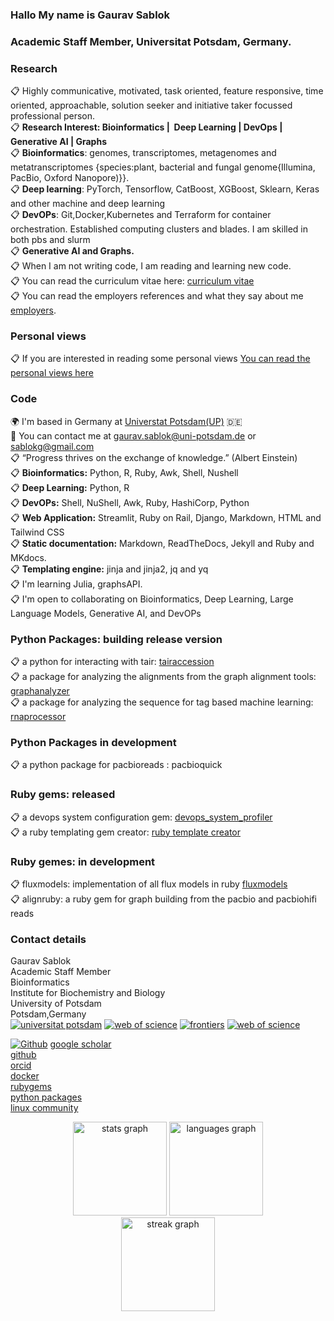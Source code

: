 ### Hallo My name is Gaurav Sablok 
### Academic Staff Member, Universitat Potsdam, Germany.

### Research
📋 Highly communicative, motivated, task oriented, feature responsive, time oriented, approachable, solution seeker and initiative taker focussed professional person. \
📋 **Research Interest: Bioinformatics |  Deep Learning | DevOps | Generative AI | Graphs** \
📋 **Bioinformatics**: genomes, transcriptomes, metagenomes and metatranscriptomes {species:plant, bacterial and fungal genome{Illumina, PacBio, Oxford Nanopore)}}. \
📋 **Deep learning**: PyTorch, Tensorflow, CatBoost, XGBoost, Sklearn, Keras and other machine and deep learning \
📋 **DevOPs**: Git,Docker,Kubernetes and Terraform for container orchestration. Established computing clusters and blades. I am skilled in both pbs and slurm \
📋 **Generative AI and Graphs.** \
📋 When I am not writing code, I am reading and learning new code. \
📋 You can read the curriculum vitae here: [curriculum vitae](https://github.com/sablokgaurav/code_quicklook_curriculum_vitae/blob/main/curriculum_vitae/curriculum_vitae_sablokgaurav_2024.pdf) \
📋 You can read the employers references and what they say about me [employers](https://github.com/sablokgaurav/code_quicklook_curriculum_vitae/blob/main/curriculum_vitae/front_letter_references.pdf).

### Personal views 
📋 If you are interested in reading some personal views [You can read the personal views here](https://github.com/sablokgaurav/code_ethics/blob/main/ethics.md)

### Code 
🌍  I'm based in Germany at [Universtat Potsdam(UP)](https://www.uni-potsdam.de/de/) :de: \
📧  You can contact me at [gaurav.sablok@uni-potsdam.de](mailto:gaurav.sablok@uni-potsdam.de) or [sablokg@gmail.com](mailto:sablokg@gmail.com) \
📋 “Progress thrives on the exchange of knowledge.” (Albert Einstein) \
📋 **Bioinformatics:** Python, R, Ruby, Awk, Shell, Nushell \
📋 **Deep Learning:** Python, R \
📋 **DevOPs:** Shell, NuShell, Awk, Ruby, HashiCorp, Python \
📋 **Web Application:** Streamlit, Ruby on Rail, Django, Markdown, HTML and Tailwind CSS \
📋 **Static documentation:** Markdown, ReadTheDocs, Jekyll and Ruby and MKdocs. \
📋 **Templating engine:** jinja and jinja2, jq and yq \
📋 I'm learning Julia, graphsAPI. \
📋 I'm open to collaborating on Bioinformatics, Deep Learning, Large Language Models, Generative AI, and DevOPs

### Python Packages: building release version
📋 a python for interacting with tair: [tairaccession](https://github.com/sablokgaurav/tairaccession) \
📋 a package for analyzing the alignments from the graph alignment tools: [graphanalyzer](https://github.com/sablokgaurav/graphanalyzer) \
📋 a package for analyzing the sequence for tag based machine learning: [rnaprocessor](https://github.com/sablokgaurav/rnaprocessor) 

### Python Packages in development  
📋 a python package for pacbioreads : pacbioquick 

### Ruby gems: released
📋 a devops system configuration gem: [devops_system_profiler](https://github.com/sablokgaurav/devops-system) \
📋 a ruby templating gem creator: [ruby template creator](https://github.com/sablokgaurav/ruby_gem_creator) 

### Ruby gemes: in development
📋 fluxmodels: implementation of all flux models in ruby [fluxmodels](https://github.com/sablokgaurav/flux-models-ruby) \
📋 alignruby: a ruby gem for graph building from the pacbio and pacbiohifi reads

### Contact details 
Gaurav Sablok \
Academic Staff Member \
Bioinformatics \
Institute for Biochemistry and Biology \
University of Potsdam \
Potsdam,Germany \
[![universitat potsdam](https://img.shields.io/badge/-Website-c14438?style=flat&logo=Google-Chrome&logoColor=white&link=https://www.uni-potsdam.de/en/ibb-bioinformatik/members/gaurav-sablok)](https://www.uni-potsdam.de/en/ibb-bioinformatik/members/gaurav-sablok)
[![web of science](https://img.shields.io/badge/-Website-c14438?style=flat&logo=Google-Chrome&logoColor=white&link=https://www.webofscience.com/wos/author/record/C-5940-2014)](https://www.webofscience.com/wos/author/record/C-5940-2014)
[![frontiers](https://img.shields.io/badge/-Website-c14438?style=flat&logo=Google-Chrome&logoColor=white&link=https://loop.frontiersin.org/people/33293/overview)](https://loop.frontiersin.org/people/33293/overview)
[![web of science](https://img.shields.io/badge/-Website-c14438?style=flat&logo=Google-Chrome&logoColor=white&link=https://www.webofscience.com/wos/author/record/C-5940-2014)](https://www.webofscience.com/wos/author/record/C-5940-2014)

[![Github](https://img.shields.io/github/followers/sablokgaurav?label=Follow&style=social)](https://github.com/sablokgaurav)
[google scholar](https://scholar.google.com/citations?hl=de&user=XaA2hbUAAAAJ&view_op=list_works&sortby=pubdate) \
[github](https://github.com/sablokgaurav) \
[orcid](https://orcid.org/0000-0002-4157-9405) \
[docker](https://hub.docker.com/u/sablokg) \
[rubygems](https://rubygems.org/profiles/sablokgaurav) \
[python packages](https://pypi.org/user/sablokgaurav/) \
[linux community](https://linuxcommunity.io/u/sablokgaurav/summary) 

<div align="center">
  <img src="https://github-readme-stats.vercel.app/api?username=sablokgaurav&hide_title=false&hide_rank=false&show_icons=true&include_all_commits=true&count_private=true&disable_animations=false&theme=dark&locale=en&hide_border=false" height="150" alt="stats graph"  />
  <img src="https://github-readme-stats.vercel.app/api/top-langs?username=sablokgaurav&locale=en&hide_title=false&layout=compact&card_width=320&langs_count=5&theme=dracula&hide_border=false" height="150" alt="languages graph"  />
</div>


<div align="center">
  <img src="https://streak-stats.demolab.com?user=sablokgaurav&locale=en&mode=daily&theme=dark&hide_border=false&border_radius=5&order=3" height="150" alt="streak graph"  />
</div>

